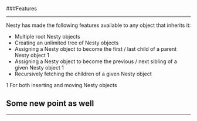 ###Features

----------

Nesty has made the following features available to any object that inherits it:

- Multiple root Nesty objects
- Creating an unlimited tree of Nesty objects
- Assigning a Nesty object to become the first / last child of a parent Nesty object 1
- Assigning a Nesty object to become the previous / next sibling of a given Nesty object 1
- Recursively fetching the children of a given Nesty object

1 For both inserting and moving Nesty objects

Some new point as well
-----

----------
